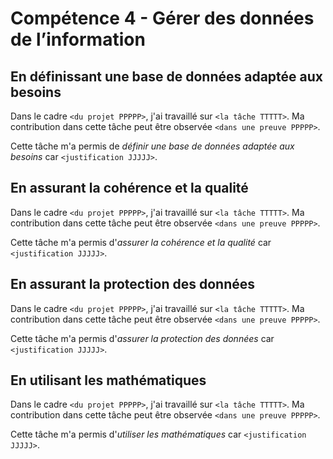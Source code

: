 # Compétence 4 - Gérer des données de l’information

## En définissant une base de données adaptée aux besoins

Dans le cadre `<du projet PPPPP>`, j'ai travaillé sur `<la tâche TTTTT>`.
Ma contribution dans cette tâche peut être observée `<dans une preuve PPPPP>`.

Cette tâche m'a permis de *définir une base de données adaptée aux besoins*
car `<justification JJJJJ>`.

## En assurant la cohérence et la qualité

Dans le cadre `<du projet PPPPP>`, j'ai travaillé sur `<la tâche TTTTT>`.
Ma contribution dans cette tâche peut être observée `<dans une preuve PPPPP>`.

Cette tâche m'a permis d'*assurer la cohérence et la qualité* car
`<justification JJJJJ>`.

## En assurant la protection des données

Dans le cadre `<du projet PPPPP>`, j'ai travaillé sur `<la tâche TTTTT>`.
Ma contribution dans cette tâche peut être observée `<dans une preuve PPPPP>`.

Cette tâche m'a permis d'*assurer la protection des données* car
`<justification JJJJJ>`.

## En utilisant les mathématiques

Dans le cadre `<du projet PPPPP>`, j'ai travaillé sur `<la tâche TTTTT>`.
Ma contribution dans cette tâche peut être observée `<dans une preuve PPPPP>`.

Cette tâche m'a permis d'*utiliser les mathématiques* car
`<justification JJJJJ>`.
